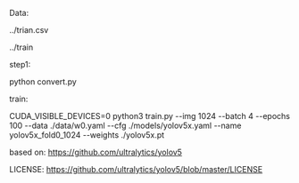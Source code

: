 Data:

../trian.csv

../train

step1:

python convert.py

train:

CUDA_VISIBLE_DEVICES=0 python3 train.py --img 1024 --batch 4 --epochs 100 --data ./data/w0.yaml --cfg ./models/yolov5x.yaml --name yolov5x_fold0_1024 --weights ./yolov5x.pt

based on:
https://github.com/ultralytics/yolov5

LICENSE:
https://github.com/ultralytics/yolov5/blob/master/LICENSE
